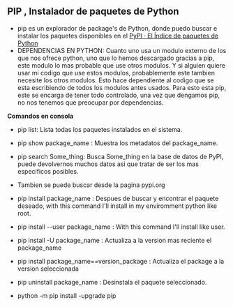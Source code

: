 ## PIP , Instalador de paquetes de Python

- pip es un explorador de package's de Python, donde puedo buscar e instalar los paquetes disponibles en el [PyPI · El Índice de paquetes de Python](https://pypi.org/)
- DEPENDENCIAS EN PYTHON: Cuanto uno usa un modulo externo de los que nos ofrece python, uno que lo hemos descargado gracias a pip, este modulo lo mas probable que use otros modulos. Y si alguien quiere usar mi codigo que use estos modulos, probablemente este tambien necesite los otros modulos. Esto hace dependiente al codigo que se esta escribiendo de todos los modulos antes usados. Para esto esta pip, este se encarga de tener todo controlado, una vez que dengamos pip, no nos tenemos que preocupar por dependencias.


**Comandos en consola**
- pip list: Lista todas los paquetes instalados en el sistema.
- pip show package_name : Muestra los metadatos del package_name.
- pip search Some_thing: Busca Some_thing en la base de datos de PyPI, puede devolvernos muchos datos asi que tratar de ser los mas especificos posibles.
- Tambien se puede buscar desde la pagina pypi.org
- pip install package_name : Despues de buscar y encontrar el paquete deseado, with this command I'll install in my enviromment python like root.
- pip install --user package_name : With this command I'll install like user. 
- pip install -U package_name : Actualiza a la version mas reciente el package_name
- pip install package_name\==version_package : Actualiza el package a la version seleccionada
- pip uninstall package_name : Desinstala el paquete seleccionado.

- python -m pip install -upgrade pip